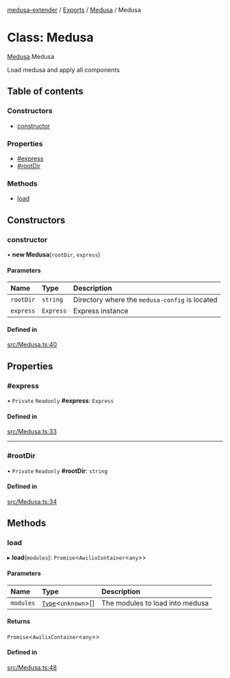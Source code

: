 [medusa-extender](../README.md) / [Exports](../modules.md) / [Medusa](../modules/Medusa.md) / Medusa

# Class: Medusa

[Medusa](../modules/Medusa.md).Medusa

Load medusa and apply all components

## Table of contents

### Constructors

- [constructor](Medusa.Medusa-1.md#constructor)

### Properties

- [#express](Medusa.Medusa-1.md##express)
- [#rootDir](Medusa.Medusa-1.md##rootdir)

### Methods

- [load](Medusa.Medusa-1.md#load)

## Constructors

### constructor

• **new Medusa**(`rootDir`, `express`)

#### Parameters

| Name | Type | Description |
| :------ | :------ | :------ |
| `rootDir` | `string` | Directory where the `medusa-config` is located |
| `express` | `Express` | Express instance |

#### Defined in

[src/Medusa.ts:40](https://github.com/adrien2p/medusa-extender/blob/e82d041/src/Medusa.ts#L40)

## Properties

### #express

• `Private` `Readonly` **#express**: `Express`

#### Defined in

[src/Medusa.ts:33](https://github.com/adrien2p/medusa-extender/blob/e82d041/src/Medusa.ts#L33)

___

### #rootDir

• `Private` `Readonly` **#rootDir**: `string`

#### Defined in

[src/Medusa.ts:34](https://github.com/adrien2p/medusa-extender/blob/e82d041/src/Medusa.ts#L34)

## Methods

### load

▸ **load**(`modules`): `Promise`<`AwilixContainer`<`any`\>\>

#### Parameters

| Name | Type | Description |
| :------ | :------ | :------ |
| `modules` | [`Type`](../interfaces/core_types.Type.md)<`unknown`\>[] | The modules to load into medusa |

#### Returns

`Promise`<`AwilixContainer`<`any`\>\>

#### Defined in

[src/Medusa.ts:48](https://github.com/adrien2p/medusa-extender/blob/e82d041/src/Medusa.ts#L48)
